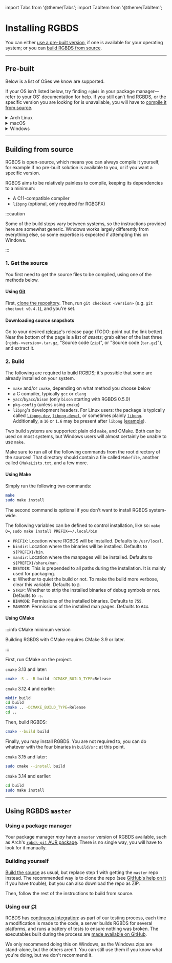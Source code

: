 
import Tabs from '@theme/Tabs';
import TabItem from '@theme/TabItem';

# Installing RGBDS

You can either [use a pre-built version](#pre-built), if one is available for your operating system; or you can [build RGBDS from source](#building-from-source).

<hr />

## Pre-built

Below is a list of OSes we know are supported.

If your OS isn’t listed below, try finding `rgbds` in your package manager—refer to your OS' documentation for help.
If you still can’t find RGBDS, or the specific version you are looking for is unavailable, you will have to [compile it from source](#building-from-source).

<details>
<summary>Arch Linux</summary>
<div>

RGBDS is now available in the official repos as [`community/rgbds`](https://www.archlinux.org/packages/community/x86_64/rgbds/); you can also get the [latest master](/docs/master) via the [`rgbds-git`](https://aur.archlinux.org/packages/rgbds-git) AUR package, or RGBDS 0.2.5 from [`rgbds2`](https://aur.archlinux.org/packages/rgbds2), still from the AUR.

```bash
pacman -S rgbds
```

We refer you to the Arch Linux wiki on how to install [official packages](https://wiki.archlinux.org/index.php/Pacman#Installing_packages) or [AUR packages](https://wiki.archlinux.org/index.php/Arch_User_Repository#Installing_and_upgrading_packages), or to find and use an [AUR helper](https://wiki.archlinux.org/index.php/AUR_helpers).

</div>
</details>

<details>
<summary>macOS</summary>
<div>

RGBDS is available on [Homebrew](https://brew.sh) as the [`rgbds` package](https://formulae.brew.sh/formula/rgbds).

```bash
brew install rgbds
```

You can also install the [`master` branch](/docs/master) by passing the `--HEAD` flag:

```bash
brew install rgbds --HEAD
```

</div>
</details>

<details>
<summary>Windows</summary>
<div>

The install instructions change a bit depending on the environment you wish to use RGBDS with.

:::tip

The "plain Windows" instructions may also work for some environments listed further below, since most of them pick up Windows' `PATH`.
However, if you have such an environment, we recommend you follow its specific install instructions instead.

:::

<Tabs>
<TabItem value="plain" label="&quot;Plain&quot; Windows (CMD, PowerShell)">

1. First, [pick the version you want to install](/docs). If you want to [use `master`](/docs/master/#what) instead of a release, [go here](#using-rgbds-master).
2. Follow the "release page" link below "GitHub links", and grab either of the `win32` (for 32-bit Windows) or `win64` (for 64-bit Windows) `.zip` files, near the bottom of the page.
3. Unzip that file, you should get the `.exe` files alongside a couple of `.dll`s.
4. Either:
   - Put all of the files in a directory, then add it to the `PATH`.
     This will permanently allow you to use RGBDS. If you only want to modify the PATH temporarily, instead of the permanent [`setx` command](https://docs.microsoft.com/en-us/windows-server/administration/windows-commands/setx), you can use  the **temporary** [`set` one](https://docs.microsoft.com/en-us/windows-server/administration/windows-commands/set_1): `set PATH="%PATH%&lt;rgbds_path&gt;` for `cmd.exe`.
     Use one of the following methods:
     - Graphically:
       1. Open Control Panel
       2. Click "User Accounts"
       3. Click "User Accounts" again
       4. Click "Change my environment variables"
       5. Select the "Path" line in the **top** panel
       6. Click "Edit..."
       7. Click "Browse...", select the folder the files are in, and click OK
       8. Make sure that the new entry (which should be highlighted) is at the bottom of the list; if not, click on "Move Down" until it is
       9. Click "OK"
       10. Click "OK"
     - Using a command line:
       1. Use Explorer to go into the folder the files are in (you should see `rgbasm.exe` etc.), and click a blank part of the address bar near the top. Copy this path, and **use this instead of `&lt;rgbds_path&gt;` in the third step!**
       2. Open `cmd` or PowerShell
       3. Type `setx PATH "%PATH%&lt;rgbds_path&gt;;"` for `cmd.exe`, or `setx PATH ${"{"}Env:PATH}&lt;rgbds_path&gt;;` for PowerShell; replace `&lt;rgbds_path&gt;` with the path you copied in the first step
       4. Close the window for the changes to take effect
   - Put all of the files in your project's directory
   - Put all of the files in a directory already in the `PATH`
5. Profit! RGBDS can now be used from your favorite command line (`cmd.exe` or PowerShell, most likely). You can test it by running `rgbasm --version`.

</TabItem>
<TabItem value="cygwin_msys2" label="Cygwin, MSYS2">

Follow steps 1 to 3 of the "plain Windows" instructions to get the release's files; then, copy all of the `.exe` and `.dll` files to the `/usr/local/bin` directory of Cygwin/MSYS2's installation.
(You can get its equivalent Windows path by running `cygpath -w /usr/local/bin`.)
**Do not put them in a subdirectory** (e.g. `/usr/local/bin/rgbds`)**!**
This would not work.

After that, you should be able to use RGBDS from within the Cygwin/MSYS2 terminal, which you can confirm by running `rgbasm -V`.
If this doesn't work, check that `/usr/local/bin` is within the PATH there (`echo $PATH`); if it isn't, you must add it (e.g. `export PATH="/usr/local/bin:$PATH"` in the `~/.bashrc`).

Note: if you can choose between using Cygwin or MSYS2, be advised that Cygwin is slower and has been reported to cause a bit of trouble to some.

</TabItem>
<TabItem value="wsl_linux-like" label="WSL, and all other Linux-like environments">

For these, you have to [build from source](#building-from-source). On WSL, you should install any build prerequisites using `apt-get` (example: `sudo apt-get install libpng-dev`).

</TabItem>
</Tabs>
</div>
</details>

<hr />

## Building from source

RGBDS is open-source, which means you can always compile it yourself, for example if no pre-built solution is available to you, or if you want a specific version.

RGBDS aims to be relatively painless to compile, keeping its dependencies to a minimum:
- A C11-compatible compiler
- `libpng` (optional, only required for RGBGFX)

:::caution

Some of the build steps vary between systems, so the instructions provided here are somewhat generic.
Windows works largely differently from everything else, so some expertise is expected if attempting this on Windows.

:::

### 1. Get the source

You first need to get the source files to be compiled, using one of the methods below.

#### Using [Git](https://git-scm.com/)

First, [clone the repository](https://docs.github.com/en/github/creating-cloning-and-archiving-repositories/cloning-a-repository). Then, run `git checkout <version>` (e.g. `git checkout v0.4.1`), and you're set.

#### Downloading source snapshots

Go to your desired [release](/docs)'s release page (TODO: point out the link better).
Near the bottom of the page is a list of *assets*; grab either of the last three (`rgbds-<version>.tar.gz`, "Source code (`zip`)", or "Source code (`tar.gz`)"), and extract it.

### 2. Build

The following are required to build RGBDS; it's possible that some are already installed on your system.

 - `make` and/or `cmake`, depending on what method you choose below
 - a C compiler, typically `gcc` or `clang`
 - `yacc`/`byacc`/`bison` (only `bison` starting with RGBDS 0.5.0)
 - `pkg-config` (unless using `cmake`)
 - `libpng`'s development headers. For Linux users: the package is typically called [`libpng-dev`](https://packages.ubuntu.com/focal/libpng-dev), [`libpng-devel`](https://software.opensuse.org/package/libpng16-devel-64bit), or sometimes plainly [`libpng`](https://www.archlinux.org/packages/extra/x86_64/libpng/). Additionally, a `16` or `1.6` may be present after `libpng` ([example](https://tracker.debian.org/pkg/libpng1.6)).

Two build systems are supported: plain old `make`, and CMake.
Both can be used on most systems, but Windows users will almost certainly be unable to use `make`.

Make sure to run all of the following commands from the root directory of the sources!
That directory should contain a file called `Makefile`, another called `CMakeLists.txt`, and a few more.

#### Using Make

Simply run the following two commands:

```bash
make
sudo make install
```

The second command is optional if you don't want to install RGBDS system-wide.

The following variables can be defined to control installation, like so: `make Q=`, `sudo make install PREFIX=~/.local/bin`

 - `PREFIX`: Location where RGBDS will be installed. Defaults to `/usr/local`.
 - `bindir`: Location where the binaries will be installed. Defaults to `${PREFIX}/bin`.
 - `mandir`: Location where the manpages will be installed. Defaults to `${PREFIX}/share/man`.
 - `DESTDIR`: This is prepended to all paths during the installation. It is mainly used for packaging.
 - `Q`: Whether to quiet the build or not. To make the build more verbose, clear this variable. Defaults to `@`.
 - `STRIP`: Whether to strip the installed binaries of debug symbols or not. Defaults to `-s`.
 - `BINMODE`: Permissions of the installed binaries. Defaults to `755`.
 - `MANMODE`: Permissions of the installed man pages. Defaults to `644`.

#### Using CMake

:::info CMake minimum version

Building RGBDS with CMake requires CMake 3.9 or later.

:::

First, run CMake on the project.

`cmake` 3.13 and later:
```bash
cmake -S . -B build -DCMAKE_BUILD_TYPE=Release
```

`cmake` 3.12.4 and earlier:
```bash
mkdir build
cd build
cmake .. -DCMAKE_BUILD_TYPE=Release
cd ..
```

Then, build RGBDS:

```bash
cmake --build build
```

Finally, you may install RGBDS.
You are not required to, you can do whatever with the four binaries in `build/src` at this point.

`cmake` 3.15 and later:

```bash
sudo cmake --install build
```

`cmake` 3.14 and earlier:

```bash
cd build
sudo make install
```

<hr />

## Using RGBDS `master`

### Using a package manager

Your package manager *may* have a `master` version of RGBDS available, such as Arch's [`rgbds-git` AUR package](https://aur.archlinux.org/packages/rgbds-git).
There is no single way, you will have to look for it manually.

### Building yourself

[Build the source](#building-from-source) as usual, but replace step 1 with getting the `master` repo instead.
The recommended way is to clone the repo (see [GitHub's help on it](https://docs.github.com/en/github/creating-cloning-and-archiving-repositories/cloning-a-repository) if you have trouble), but you can also download the repo as ZIP.

Then, follow the rest of the instructions to build from source.

### Using our <abbr title="Continuous Integration">CI</abbr>

RGBDS has [continuous integration](https://en.wikipedia.org/wiki/Continuous_integration): as part of our testing process, each time a modification is made to the code, a server builds RGBDS for several platforms, and runs a battery of tests to ensure nothing was broken.
The executables built during the process are [made available on GitHub](https://github.com/gbdev/rgbds/actions?query=workflow%3A%22Regression+testing%22).

We only recommend doing this on Windows, as the Windows zips are stand-alone, but the others aren't.
You can still use them if you know what you're doing, but we don't recommend it.
